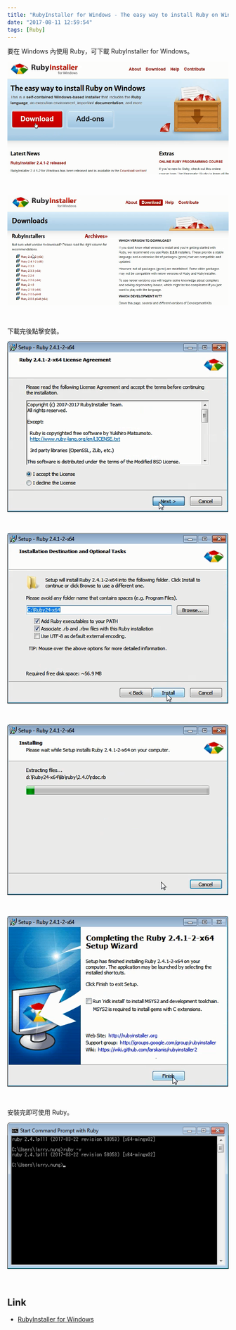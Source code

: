 ```yaml
---
title: "RubyInstaller for Windows - The easy way to install Ruby on Windows"
date: "2017-08-11 12:59:54"
tags: [Ruby]
---
```



要在 Windows 內使用 Ruby，可下載 RubyInstaller for Windows。   

<!-- More -->

![1.png](1.png)

<br/>


![2.png](2.png)

<br/>


下載完後點擊安裝。  

![3.png](3.png)

<br/>


![4.png](4.png)

<br/>


![5.png](5.png)

<br/>


![6.png](6.png)

<br/>


安裝完即可使用 Ruby。  

![7.png](7.png)

<br/>


Link
----
* [RubyInstaller for Windows](https://rubyinstaller.org/)
